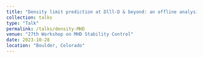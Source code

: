 ```yaml
---
title: "Density limit prediction at Dlll-D & beyond: an offline analysis"
collection: talks
type: "Talk"
permalink: /talks/density-MHD
venue: "27th Workshop on MHD Stability Control"
date: 2023-10-28
location: "Boulder, Colorado"
---
```



